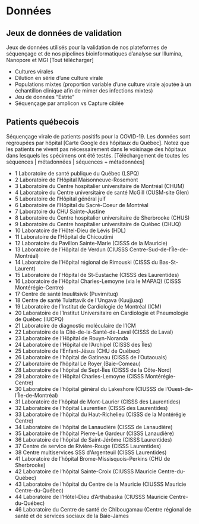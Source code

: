 
# Données

## Jeux de données de validation

Jeux de données utilisés pour la validation de nos plateformes de séquençage et de nos pipelines bioinformatiques d’analyse sur Illumina, Nanopore et MGI [Tout télécharger]
<ul>
<li>Cultures virales</li>
<li>Dilution en série d’une culture virale</li>
<li>Populations mixtes (proportion variable d’une culture virale ajoutée à un échantillon clinique afin de mimer des infections mixtes) </li>
<li>Jeu de données “Estrie”</li>
<li>Séquençage par amplicon vs Capture ciblée
</ul>

## Patients québecois
Séquençage virale de patients positifs pour la COVID-19. Les données sont regroupées par hôpital [Carte Google des hôpitaux du Québec]. Notez que les patients ne vivent pas nécessairement dans le voisinage des hôpitaux dans lesquels les spécimens ont été testés. [Téléchargement de toutes les séquences | métadonnées | séquences + métadonnées]

 - 1 Laboratoire de santé publique du Québec (LSPQ)
 - 2 Laboratoire de l’Hôpital Maisonneuve-Rosemont
 - 3 Laboratoire du Centre hospitalier universitaire de Montréal (CHUM)
 - 4 Laboratoire du Centre universitaire de santé McGill (CUSM-site Glen)
 - 5 Laboratoire de l’Hôpital général juif
 - 6 Laboratoire de l’Hôpital du Sacré-Coeur de Montréal
 - 7 Laboratoire du CHU Sainte-Justine
 - 8 Laboratoire du Centre hospitalier universitaire de Sherbrooke (CHUS)
 - 9 Laboratoire du Centre hospitalier universitaire de Québec (CHUQ)
 - 10 Laboratoire de l’Hôtel-Dieu de Lévis (HDL)
 - 11 Laboratoire de l’Hôpital de Chicoutimi
 - 12 Laboratoire du Pavillon Sainte-Marie (CISSS de la Mauricie)
 - 13 Laboratoire de l’Hôpital de Verdun (CIUSSS Centre-Sud-de-l’Île-de-Montréal)
 - 14 Laboratoire de l’Hôpital régional de Rimouski (CISSS du Bas-St-Laurent)
 - 15 Laboratoire de l’Hôpital de St-Eustache (CISSS des Laurentides)
 - 16 Laboratoire de l’Hôpital Charles-Lemoyne (via le MAPAQ) (CISSS Montérégie-Centre)
 - 17 Centre de santé Inuulitsivik (Puvirnituq)
 - 18 Centre de santé Tulattavik de l'Ungava (Kuujjuaq)
 - 19 Laboratoire de l’Institut de Cardiologie de Montréal (ICM)
 - 20 Laboratoire de l’Institut Universitaire en Cardiologie et Pneumologie de Québec (IUCPQ)
 - 21 Laboratoire de diagnostic moléculaire de l’ICM
 - 22 Laboratoire de la Cité-de-la-Santé-de-Laval (CISSS de Laval)
 - 23 Laboratoire de l’Hôpital de Rouyn-Noranda
 - 24 Laboratoire de l’Hôpital de l’Archipel (CISSS des Îles)
 - 25 Laboratoire de l’Enfant-Jésus (CHU de Québec)
 - 26 Laboratoire de l’hôpital de Gatineau (CISSS de l’Outaouais)
 - 27 Laboratoire de l’hôpital Le Royer (Baie-Comeau)
 - 28 Laboratoire de l’hôpital de Sept-Îles (CISSS de la Côte-Nord)
 - 29 Laboratoire de l’Hôpital Charles-Lemoyne (CISSS Montérégie-Centre)
 - 30 Laboratoire de l’hôpital général du Lakeshore (CIUSSS de l’Ouest-de-l’Île-de-Montréal)
 - 31 Laboratoire de l’hôpital de Mont-Laurier (CISSS des Laurentides)
 - 32 Laboratoire de l’hôpital Laurentien (CISSS des Laurentides)
 - 33 Laboratoire de l’hôpital du Haut-Richelieu (CISSS de la Montérégie Centre)
 - 34 Laboratoire de l’hôpital de Lanaudière (CISSS de Lanaudière)
 - 35 Laboratoire de l’hôpital Pierre-Le Gardeur (CISSS Lanaudière)
 - 36 Laboratoire de l’hôpital de Saint-Jérôme (CISSS Laurentides)
 - 37 Centre de service de Rivière-Rouge (CISSS Laurentides)
 - 38 Centre multiservices SSS d'Argenteuil (CISSS Laurentides)
 - 41 Laboratoire de l’hôpital Brome-Missisquois-Perkins (CHU de Sherbrooke)
 - 42 Laboratoire de l’hôpital Sainte-Croix (CIUSSS Mauricie Centre-du-Québec)
 - 43 Laboratoire de l’hôpital du Centre de la Mauricie (CIUSSS Mauricie Centre-du-Québec)
 - 44 Laboratoire de l’Hôtel-Dieu d’Arthabaska (CIUSSS Mauricie Centre-du-Québec)
 - 46 Laboratoire du Centre de santé de Chibougamau (Centre régional de santé et de services sociaux de la Baie-James


